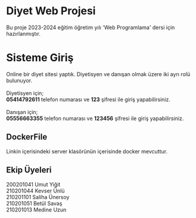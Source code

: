 # Diyet Web Projesi

Bu proje 2023-2024 eğitim öğretim yılı 'Web Programlama' dersi için hazırlanmıştır.


# Sisteme Giriş

Online bir diyet sitesi yaptık. Diyetisyen ve danışan olmak üzere iki ayrı rolü bulunuyor. <br/><br/>Diyetisyen için; <br/>**05414792611** telefon numarası ve **123** şifresi ile giriş yapabilirsiniz. <br/><br/>Danışan için;<br/> **05556663355** telefon numarası ve **123456** şifresi ile giriş yapabilirsiniz. <br/>

## DockerFile

Linkin içerisindeki server klasörünün içerisinde docker mevcuttur.

## Ekip Üyeleri

200201041 Umut Yiğit <br/>
210201044 Kevser Ünlü   <br/>
210201101 Saliha Ünersoy  <br/>
210201051 Betül Savaş  <br/>
210201013 Medine Uzun

